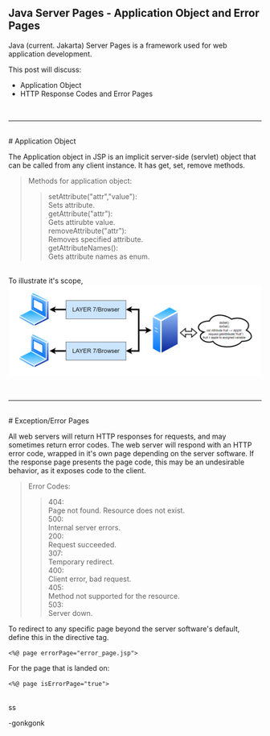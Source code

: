 ## Java Server Pages - Application Object and Error Pages

Java (current. Jakarta) Server Pages is a framework used for web application development.

This post will discuss:
* Application Object
* HTTP Response Codes and Error Pages

<br>

---
<br>
# Application Object
<br>

The Application object in JSP is an implicit server-side (servlet) object that can be called from any client instance. It has get, set, remove methods.

>Methods for application object:
>>setAttribute("attr","value"):
<br>Sets attribute.
<br>getAttribute("attr"):
<br>Gets attirubte value.
<br>removeAttribute("attr"):
<br>Removes specified attribute.
<br>getAttributeNames():
<br>Gets attribute names as enum.

<br>
To illustrate it's scope,
<img src="https://raw.githubusercontent.com/gonkmetrics/gonkmetrics.github.io/main/_posts/_img/jsp3.png" style="display: block; margin-left: auto; margin-right: auto;"><br>
<br>

---
<br>
# Exception/Error Pages
<br>

All web servers will return HTTP responses for requests, and may sometimes return error codes. The web server will respond with an HTTP error code, wrapped in it's own page depending on the server software. If the response page presents the page code, this may be an undesirable behavior, as it exposes code to the client.

>Error Codes:
>>404:
<br>Page not found. Resource does not exist.
<br>500:
<br>Internal server errors.
<br>200:
<br>Request succeeded.
<br>307:
<br>Temporary redirect.
<br>400:
<br>Client error, bad request.
<br>405:
<br>Method not supported for the resource.
<br>503:
<br>Server down.

To redirect to any specific page beyond the server software's default, define this in the directive tag.
<pre><code class="language-java"><%@ page errorPage="error_page.jsp">
</code></pre>
For the page that is landed on:
<pre><code class="language-java"><%@ page isErrorPage="true">
</code></pre>
<br>ss

-gonkgonk
